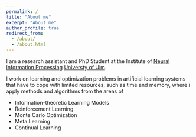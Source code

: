 ```yaml
---
permalink: /
title: "About me"
excerpt: "About me"
author_profile: true
redirect_from: 
  - /about/
  - /about.html
---
```

I am a research assistant and PhD Student at the Institute of [Neural Information Processing](https://www.uni-ulm.de/en/in/institute-of-neural-information-processing/) [Universty of Ulm](https://www.uni-ulm.de/). 

I work on learning and optimization problems in artificial learning systems that have to cope with limited resources, such as time and memory, where i apply methods and algorithms from the areas of

- Information-theoretic Learning Models
- Reinforcement Learning
- Monte Carlo Optimization
- Meta Learning
- Continual Learning

